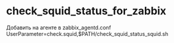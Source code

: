 # check_squid_status_for_zabbix
Добавить на агенте в zabbix_agentd.conf
UserParameter=check.squid,$PATH/check_squid_status_squid.sh

